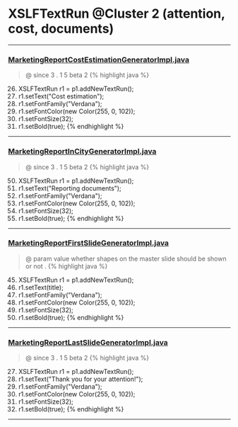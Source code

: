 # XSLFTextRun @Cluster 2 (attention, cost, documents)

***

### [MarketingReportCostEstimationGeneratorImpl.java](https://searchcode.com/codesearch/view/92131918/)
> @ since 3 . 1 5 beta 2 
{% highlight java %}
26. XSLFTextRun r1 = p1.addNewTextRun();
27. r1.setText("Cost estimation");
28. r1.setFontFamily("Verdana");
29. r1.setFontColor(new Color(255, 0, 102));
30. r1.setFontSize(32);
31. r1.setBold(true);
{% endhighlight %}

***

### [MarketingReportInCityGeneratorImpl.java](https://searchcode.com/codesearch/view/92131916/)
> @ since 3 . 1 5 beta 2 
{% highlight java %}
50. XSLFTextRun r1 = p1.addNewTextRun();
51. r1.setText("Reporting documents");
52. r1.setFontFamily("Verdana");
53. r1.setFontColor(new Color(255, 0, 102));
54. r1.setFontSize(32);
55. r1.setBold(true);
{% endhighlight %}

***

### [MarketingReportFirstSlideGeneratorImpl.java](https://searchcode.com/codesearch/view/92131912/)
> @ param value whether shapes on the master slide should be shown or not . 
{% highlight java %}
45. XSLFTextRun r1 = p1.addNewTextRun();
46. r1.setText(title);
47. r1.setFontFamily("Verdana");
48. r1.setFontColor(new Color(255, 0, 102));
49. r1.setFontSize(32);
50. r1.setBold(true);
{% endhighlight %}

***

### [MarketingReportLastSlideGeneratorImpl.java](https://searchcode.com/codesearch/view/92131911/)
> @ since 3 . 1 5 beta 2 
{% highlight java %}
27. XSLFTextRun r1 = p1.addNewTextRun();
28. r1.setText("Thank you for your attention!");
29. r1.setFontFamily("Verdana");
30. r1.setFontColor(new Color(255, 0, 102));
31. r1.setFontSize(32);
32. r1.setBold(true);
{% endhighlight %}

***

